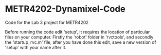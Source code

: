 METR4202-Dynamixel-Code
=======================

Code for the Lab 3 project for METR4202

Before running the code edit 'setup', it requires the location of particular files on your computer.  Firstly the 'robot' folder in 'rvctools', and secondly the 'startup_rvc.m' file, after you have done this edit, save a new version of 'setup' with your name after it.
